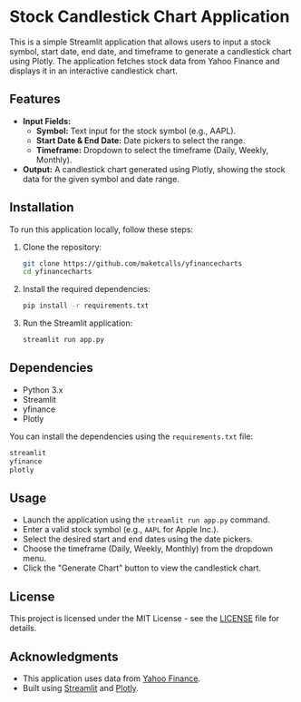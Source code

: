 
# Stock Candlestick Chart Application

This is a simple Streamlit application that allows users to input a stock symbol, start date, end date, and timeframe to generate a candlestick chart using Plotly. The application fetches stock data from Yahoo Finance and displays it in an interactive candlestick chart.

## Features

- **Input Fields:**
  - **Symbol:** Text input for the stock symbol (e.g., AAPL).
  - **Start Date & End Date:** Date pickers to select the range.
  - **Timeframe:** Dropdown to select the timeframe (Daily, Weekly, Monthly).
- **Output:** A candlestick chart generated using Plotly, showing the stock data for the given symbol and date range.

## Installation

To run this application locally, follow these steps:

1. Clone the repository:
   ```bash
   git clone https://github.com/maketcalls/yfinancecharts
   cd yfinancecharts
   ```

2. Install the required dependencies:
   ```bash
   pip install -r requirements.txt
   ```

3. Run the Streamlit application:
   ```bash
   streamlit run app.py
   ```

## Dependencies

- Python 3.x
- Streamlit
- yfinance
- Plotly

You can install the dependencies using the `requirements.txt` file:

```txt
streamlit
yfinance
plotly
```

## Usage

- Launch the application using the `streamlit run app.py` command.
- Enter a valid stock symbol (e.g., `AAPL` for Apple Inc.).
- Select the desired start and end dates using the date pickers.
- Choose the timeframe (Daily, Weekly, Monthly) from the dropdown menu.
- Click the "Generate Chart" button to view the candlestick chart.


## License

This project is licensed under the MIT License - see the [LICENSE](LICENSE) file for details.

## Acknowledgments

- This application uses data from [Yahoo Finance](https://finance.yahoo.com/).
- Built using [Streamlit](https://streamlit.io/) and [Plotly](https://plotly.com/).
